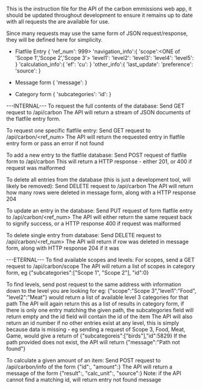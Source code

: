 This is the instruction file for the API of the carbon emmissions web app, it should be updated 
throughout development to ensure it remains up to date with all requests the are available for use.


Since many requests may use the same form of JSON request/response, they will be defined here for simplicity.
 - Flatfile Entry
 {
 'ref_num':<int > 999> 
 'navigation_info':{
	'scope':<ONE of 'Scope 1','Scope 2','Scope 3'>
	'level1':<string>
	'level2':<string>
	'level3':<string>
	'level4':<string>
	'level5':<string>
	}
'calculation_info':{
	'ef':<double>
	'cu':<string>
	}
'other_info':{
	'last_update':<datetime>
	'preference':<int>
	'source':<string>
 }

- Message form
{
'message':<string>
}

- Category form
{
'subcategories':<list of strings>
'id':<integer>
}

---INTERNAL---
To request the full contents of the database:
Send GET request to <host>/api/carbon
The API will return a stream of JSON documents of the flatfile entry form.

To request one specific flatfile entry:
Send GET request to <host>/api/carbon/<ref_num>
The API will return the requested entry in flatfile entry form or pass an error if not found

To add a new entry to the flatfile database:
Send POST request of flatfile form to <host>/api/carbon
This will return a HTTP response - either 201, or 400 if request was malformed

To delete all entries from the database (this is just a development tool, will likely be removed):
Send DELETE request to <host>/api/carbon
The API will return how many rows were deleted in message form, along with a HTTP response 204

To update an entry in the database:
Send PUT request of form flatfile entry to <host>/api/carbon/<ref_num>
The API will either return the same request back to signify success, or a HTTP response 400 if request was malformed

To delete single entry from database:
Send DELETE request to <host>/api/carbon/<ref_num>
The API will return if row was deleted in message form, along with HTTP response 204 if it was



---ETERNAL---
To find available scopes and levels:
For scopes, send a GET request to <host>/api/carbon/scope
The API will return a list of scopes in category form, eg {"subcategories":["Scope 1", "Scope 2"], "id":0}

To find levels, send post request to the same address with information down to the level you are looking for
eg: {"scope":"Scope 3","level1":"Food", "level2":"Meat"} would return a list of available level 3 categories for that path
The API will again return this as a list of results in category form, if there is only one entry matching the given path, the subcategories field will return empty and the id field will contain the id of the item
The API will also return an id number if no other entries exist at any level, this is simply because data is missing - eg sending a request of Scope 3, Food, Meat, Game, would give a return of {"subcategoreis":["birds"],"id":5829}
If the path provided does not exist, the API will return {"message":"Path not found"}


To calculate a given amount of an item:
Send POST request to <host>/api/carbon/info of the form {"id":<integer>, "amount":<integer>}
The API will return a message of the form {"result":<float>, "calc_unit":<string>, "source":<string>}
Note: if the API cannot find a matching id, will return entry not found message
